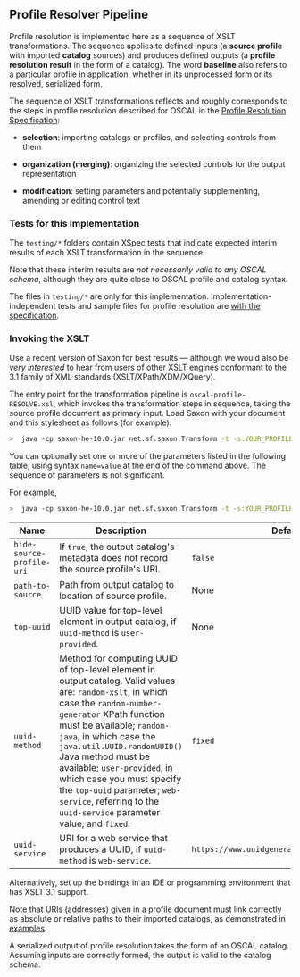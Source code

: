 ## Profile Resolver Pipeline

Profile resolution is implemented here as a sequence of XSLT transformations. The sequence applies to defined inputs (a **source profile** with imported **catalog** sources) and produces defined outputs (a **profile resolution result** in the form of a catalog). The word **baseline** also refers to a particular profile in application, whether in its unprocessed form or its resolved, serialized form.

The sequence of XSLT transformations reflects and roughly corresponds to the steps in profile resolution described for OSCAL in the [Profile Resolution Specification](https://pages.nist.gov/OSCAL/concepts/processing/profile-resolution/):

- **selection**: importing catalogs or profiles, and selecting controls from them

- **organization (merging)**: organizing the selected controls for the output representation

- **modification**: setting parameters and potentially supplementing, amending or editing control text

### Tests for this Implementation

The `testing/*` folders contain XSpec tests that indicate expected interim results of each XSLT transformation in the sequence.

Note that these interim results are *not necessarily valid to any OSCAL schema*, although they are quite close to OSCAL profile and catalog syntax.

The files in `testing/*` are only for this implementation. Implementation-independent tests and sample files for profile resolution are [with the specification](../../../specifications/profile-resolution).

### Invoking the XSLT

Use a recent version of Saxon for best results &#8212; although we would also be *very interested* to hear from users of other XSLT engines conformant to the 3.1 family of XML standards (XSLT/XPath/XDM/XQuery).

The entry point for the transformation pipeline is `oscal-profile-RESOLVE.xsl`, which invokes the transformation steps in sequence, taking the source profile document as primary input. Load Saxon with your document and this stylesheet as follows (for example):

```bash
>  java -cp saxon-he-10.0.jar net.sf.saxon.Transform -t -s:YOUR_PROFILE_DOCUMENT.xml -xsl:path/to/oscal-profile-RESOLVE.xsl -o:YOUR_RESULT_BASELINE.xml
```

You can optionally set one or more of the parameters listed in the following table, using syntax `name=value` at the end of the command above. The sequence of parameters is not significant.

For example,
```bash
>  java -cp saxon-he-10.0.jar net.sf.saxon.Transform -t -s:YOUR_PROFILE_DOCUMENT.xml -xsl:path/to/oscal-profile-RESOLVE.xsl -o:YOUR_RESULT_BASELINE.xml uuid-method=random-xslt hide-source-profile-uri=true
```
| Name  | Description  | Default  |
|---|---|---|
| `hide-source-profile-uri` | If `true`, the output catalog's metadata does not record the source profile's URI.  | `false` |
| `path-to-source`  | Path from output catalog to location of source profile. | None |
| `top-uuid` | UUID value for top-level element in output catalog, if `uuid-method` is `user-provided`. | None |
| `uuid-method` | Method for computing UUID of top-level element in output catalog. Valid values are: `random-xslt`, in which case the `random-number-generator` XPath function must be available; `random-java`, in which case the `java.util.UUID.randomUUID()` Java method must be available; `user-provided`, in which case you must specify the `top-uuid` parameter; `web-service`, referring to the `uuid-service` parameter value; and `fixed`. | `fixed`|
| `uuid-service` | URI for a web service that produces a UUID, if `uuid-method` is `web-service`.| `https://www.uuidgenerator.net/api/version4`|

Alternatively, set up the bindings in an IDE or programming environment that has XSLT 3.1 support.

Note that URIs (addresses) given in a profile document must link correctly as absolute or relative paths to their imported catalogs, as demonstrated in [examples](../../../specifications/profile-resolution/profile-resolution-examples).

A serialized output of profile resolution takes the form of an OSCAL catalog. Assuming inputs are correctly formed, the output is valid to the catalog schema.

